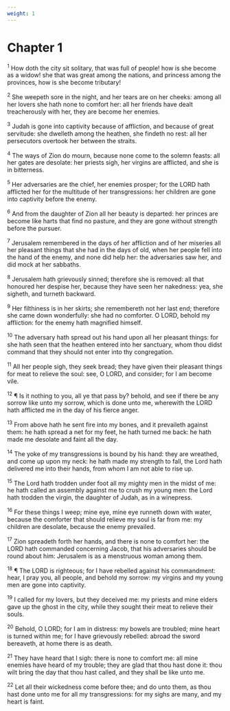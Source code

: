 ```yaml
---
weight: 1
---
```


# Chapter 1

<sup>1</sup> How doth the city sit solitary, that was full of people! how is she become as a widow! she that was great among the nations, and princess among the provinces, how is she become tributary! 

<sup>2</sup> She weepeth sore in the night, and her tears are on her cheeks: among all her lovers she hath none to comfort her: all her friends have dealt treacherously with her, they are become her enemies. 

<sup>3</sup> Judah is gone into captivity because of affliction, and because of great servitude: she dwelleth among the heathen, she findeth no rest: all her persecutors overtook her between the straits. 

<sup>4</sup> The ways of Zion do mourn, because none come to the solemn feasts: all her gates are desolate: her priests sigh, her virgins are afflicted, and she is in bitterness. 

<sup>5</sup> Her adversaries are the chief, her enemies prosper; for the LORD hath afflicted her for the multitude of her transgressions: her children are gone into captivity before the enemy. 

<sup>6</sup> And from the daughter of Zion all her beauty is departed: her princes are become like harts that find no pasture, and they are gone without strength before the pursuer. 

<sup>7</sup> Jerusalem remembered in the days of her affliction and of her miseries all her pleasant things that she had in the days of old, when her people fell into the hand of the enemy, and none did help her: the adversaries saw her, and did mock at her sabbaths. 

<sup>8</sup> Jerusalem hath grievously sinned; therefore she is removed: all that honoured her despise her, because they have seen her nakedness: yea, she sigheth, and turneth backward. 

<sup>9</sup> Her filthiness is in her skirts; she remembereth not her last end; therefore she came down wonderfully: she had no comforter. O LORD, behold my affliction: for the enemy hath magnified himself. 

<sup>10</sup> The adversary hath spread out his hand upon all her pleasant things: for she hath seen that the heathen entered into her sanctuary, whom thou didst command that they should not enter into thy congregation. 

<sup>11</sup> All her people sigh, they seek bread; they have given their pleasant things for meat to relieve the soul: see, O LORD, and consider; for I am become vile. 

<sup>12</sup> ¶ Is it nothing to you, all ye that pass by? behold, and see if there be any sorrow like unto my sorrow, which is done unto me, wherewith the LORD hath afflicted me in the day of his fierce anger. 

<sup>13</sup> From above hath he sent fire into my bones, and it prevaileth against them: he hath spread a net for my feet, he hath turned me back: he hath made me desolate and faint all the day. 

<sup>14</sup> The yoke of my transgressions is bound by his hand: they are wreathed, and come up upon my neck: he hath made my strength to fall, the Lord hath delivered me into their hands, from whom I am not able to rise up. 

<sup>15</sup> The Lord hath trodden under foot all my mighty men in the midst of me: he hath called an assembly against me to crush my young men: the Lord hath trodden the virgin, the daughter of Judah, as in a winepress. 

<sup>16</sup> For these things I weep; mine eye, mine eye runneth down with water, because the comforter that should relieve my soul is far from me: my children are desolate, because the enemy prevailed. 

<sup>17</sup> Zion spreadeth forth her hands, and there is none to comfort her: the LORD hath commanded concerning Jacob, that his adversaries should be round about him: Jerusalem is as a menstruous woman among them. 

<sup>18</sup> ¶ The LORD is righteous; for I have rebelled against his commandment: hear, I pray you, all people, and behold my sorrow: my virgins and my young men are gone into captivity. 

<sup>19</sup> I called for my lovers, but they deceived me: my priests and mine elders gave up the ghost in the city, while they sought their meat to relieve their souls. 

<sup>20</sup> Behold, O LORD; for I am in distress: my bowels are troubled; mine heart is turned within me; for I have grievously rebelled: abroad the sword bereaveth, at home there is as death. 

<sup>21</sup> They have heard that I sigh: there is none to comfort me: all mine enemies have heard of my trouble; they are glad that thou hast done it: thou wilt bring the day that thou hast called, and they shall be like unto me. 

<sup>22</sup> Let all their wickedness come before thee; and do unto them, as thou hast done unto me for all my transgressions: for my sighs are many, and my heart is faint. 


